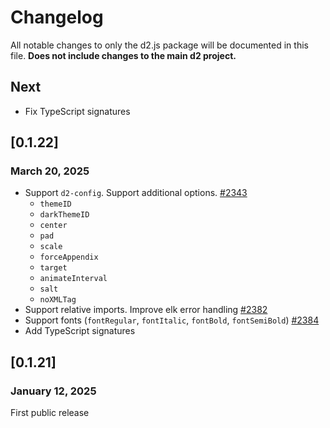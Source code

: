 # Changelog

All notable changes to only the d2.js package will be documented in this file. **Does not
include changes to the main d2 project.**

## Next

- Fix TypeScript signatures

## [0.1.22]
### March 20, 2025

- Support `d2-config`. Support additional options. [#2343](https://github.com/terrastruct/d2/pull/2343)
  - `themeID`
  - `darkThemeID`
  - `center`
  - `pad`
  - `scale`
  - `forceAppendix`
  - `target`
  - `animateInterval`
  - `salt`
  - `noXMLTag`
- Support relative imports. Improve elk error handling [#2382](https://github.com/terrastruct/d2/pull/2382)
- Support fonts (`fontRegular`, `fontItalic`, `fontBold`, `fontSemiBold`) [#2384](https://github.com/terrastruct/d2/pull/2384)
- Add TypeScript signatures

## [0.1.21]
### January 12, 2025

First public release
